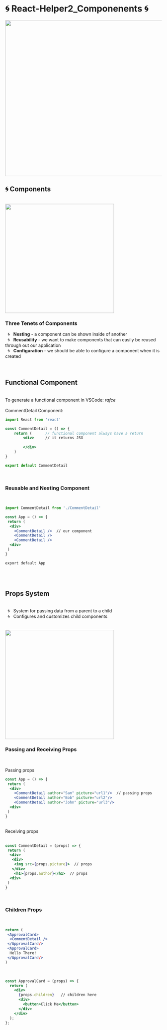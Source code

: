 # 🌀 React-Helper2_Componenents 🌀

<img src="https://sunscrapers.com/blog/wp-content/uploads/2018/11/1__DOHv30w-0eI-Ysz5U47Yg.png" height=500 width=900>


<h2>🌀 Components</h2>
<br>
 <img src="https://www.techdiagonal.com/wp-content/uploads/2019/08/React-components-blog-image.jpg" height=350 width=350> 
<br>

<h3>Three Tenets of Components</h3>
&nbsp; 🌀 &nbsp; <strong>Nesting</strong> - a component can be shown inside of another <br>
&nbsp; 🌀 &nbsp; <strong>Reusability</strong> - we want to make components that can easily be reused through out our application <br>
&nbsp; 🌀 &nbsp; <strong>Configuration</strong> - we should be able to configure a component when it is created <br>

<br>
<br>


<h2>Functional Component</h3>
<br>
To generate a functional component in VSCode: <em>rafce</em>
<br>
<br>
CommentDetail Component:

```jsx
import React from 'react'

const CommentDetail = () => {
    return (      // functional component always have a return 
        <div>     // it returns JSX
            
        </div>
    )
}

export default CommentDetail

```
<br>
<h3>Reusable and Nesting Component</h3>
<br>

```jsx
import CommentDetail from './CommentDetail'

const App = () => {
 return (
  <div>
    <CommentDetail />  // our component
    <CommentDetail />
    <CommentDetail />
  <div>
 )
}

export default App
```
<br>
<br>
<h2>Props System</h2>
<br>
&nbsp; 🌀 &nbsp; System for passing data from a parent to a child<br>
&nbsp; 🌀 &nbsp; Configures and customizes child components<br>
<br>
<br>
<img src="https://www.techdiagonal.com/wp-content/uploads/2019/09/react-props-blog-image-design-2.jpg" height=350 width=350> 
<br>
<h3>Passing and Receiving Props</h3>
<br>

Passing props 
<br>

```jsx
const App = () => {
 return (
  <div>
    <CommentDetail author="Sam" picture="url1"/>  // passing props
    <CommentDetail author="Bob" picture="url2"/>
    <CommentDetail author="John" picture="url3"/>
  <div>
 )
}
```
<br>
Receiving props 
<br>
<br>

```jsx
const CommentDetail = (props) => {
 return (
  <div>
   <div>
    <img src={props.picture}>  // props
   </div>
    <h1>{props.author}</h1>  // props
  <div>
 )
}
```
<br>
<h3>Children Props</h3>
<br>

```jsx
return (
 <ApprovalCard>
  <CommentDetail />
 </ApprovalCard/>
 <ApprovalCard>
  Hello There!
 </ApprovalCard/>
)
```
<br>

```jsx
const ApprovalCard = (props) => {
  return (
    <div>
      {props.children}   // children here
      <div>
        <button>Click Me</button>
      </div>
    </div>
  );
};
```

